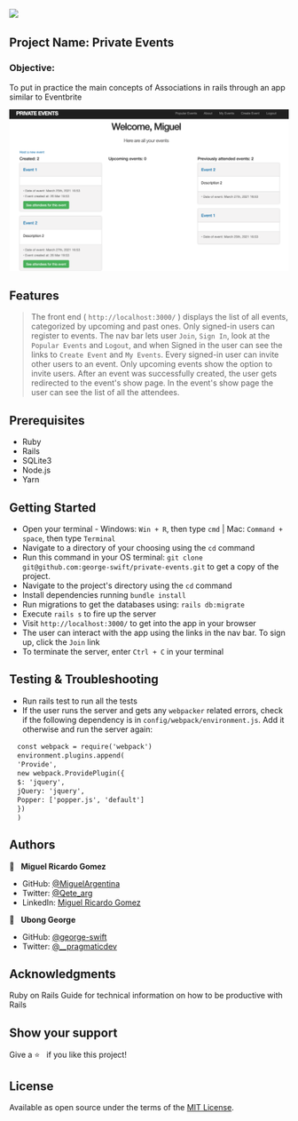![](https://img.shields.io/badge/Microverse-blueviolet)

## Project Name: Private Events

### Objective:
To put in practice the main concepts of Associations in rails through an app similar to Eventbrite

![screenshot](./app/assets/images/screenshot.png)

## Features

> The front end ( `http://localhost:3000/` ) displays the list of all events, categorized by upcoming and past ones.
> Only signed-in users can register to events.
> The nav bar lets user `Join`, `Sign In`, look at the `Popular Events` and `Logout`, and when Signed in the user can see the links to `Create Event` and `My Events`.
> Every signed-in user can invite other users to an event.
> Only upcoming events show the option to invite users.
> After an event was successfully created, the user gets redirected to the event's show page.
> In the event's show page the user can see the list of all the attendees.

## Prerequisites
- Ruby
- Rails
- SQLite3
- Node.js
- Yarn

## Getting Started
- Open your terminal - Windows: `Win + R`, then type `cmd` | Mac: `Command + space`, then type `Terminal`
- Navigate to a directory of your choosing using the `cd` command
- Run this command in your OS terminal: `git clone git@github.com:george-swift/private-events.git` to get a copy of the project.
- Navigate to the project's directory using the `cd` command
- Install dependencies running `bundle install`
- Run migrations to get the databases using: `rails db:migrate`
- Execute `rails s` to fire up the server
- Visit `http://localhost:3000/` to get into the app in your browser
- The user can interact with the app using the links in the nav bar. To sign up, click the `Join` link
- To terminate the server, enter `Ctrl + C` in your terminal


## Testing & Troubleshooting
- Run rails test to run all the tests
- If the user runs the server and gets any `webpacker` related errors, check if the following dependency is in `config/webpack/environment.js`. Add it otherwise and run the server again:

```
  const webpack = require('webpack')
  environment.plugins.append(
  'Provide',
  new webpack.ProvidePlugin({
  $: 'jquery',
  jQuery: 'jquery',
  Popper: ['popper.js', 'default']
  })
  )
  ```

## Authors

👤  &nbsp; **Miguel Ricardo Gomez**
- GitHub: [@MiguelArgentina](https://github.com/MiguelArgentina)
- Twitter: [@Qete_arg](https://twitter.com/Qete_arg)
- LinkedIn: [Miguel Ricardo Gomez](https://www.linkedin.com/in/miguelricardogomez/)

👤 &nbsp; **Ubong George**
- GitHub: [@george-swift](https://github.com/george-swift)
- Twitter: [@\_\_pragmaticdev](https://twitter.com/__pragmaticdev)

## Acknowledgments

Ruby on Rails Guide for technical information on how to be productive with Rails

## Show your support

Give a :star:️ &nbsp; if you like this project!

## License

Available as open source under the terms of the [MIT License](https://opensource.org/licenses/MIT).

